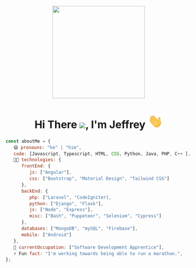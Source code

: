 <p align="Center" ><img src="https://camo.githubusercontent.com/3b7c592ede97b6138ffd4b1cc1541c2f3b11fd39/687474703a2f2f33312e6d656469612e74756d626c722e636f6d2f31376665613932306666333665663466356238373764353231366137616164392f74756d626c725f6d6f39786a65387a5a34317163626975666f315f313238302e676966" height="250px" width ="250px"></p>

<h1 align="Center">  Hi There <img src="https://media.giphy.com/media/WUlplcMpOCEmTGBtBW/giphy.gif" width="40px">, I'm Jeffrey <img src="https://raw.githubusercontent.com/ABSphreak/ABSphreak/master/gifs/Hi.gif" width="40px" /> </h1>
<p align="left"></p>

```javascript
const aboutMe = {
   😄 pronouns: "he" | "him",
   code: [Javascript, Typescript, HTML, CSS, Python, Java, PHP, C++ ],
   🧑‍💻 technologies: {
      frontEnd: {
         js: ["Angular"],
         css: ["Bootstrap", "Material Design", "Tailwind CSS"]
      },
      backEnd: {
         php: ["Laravel", "CodeIgniter],
         python: ["Django", "Flask"],
         js: ["Node", "Express"],
         misc: ["Bash", "Puppeteer", "Selenium", "Cypress"]
      },
      databases: ["MongoDB", "mySQL", "Firebase"],
      mobile: ["Android"]
   },
   🔭 currentOccupation: ["Software Development Apprentice"],
   ⚡ Fun fact: "I'm working towards being able to run a marathon.",
};
```
